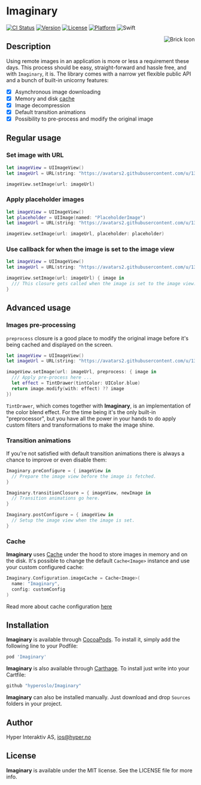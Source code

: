 # Imaginary

[![CI Status](http://img.shields.io/travis/hyperoslo/Imaginary.svg?style=flat)](https://travis-ci.org/hyperoslo/Imaginary)
[![Version](https://img.shields.io/cocoapods/v/Imaginary.svg?style=flat)](http://cocoadocs.org/docsets/Imaginary)
[![License](https://img.shields.io/cocoapods/l/Imaginary.svg?style=flat)](http://cocoadocs.org/docsets/Imaginary)
[![Platform](https://img.shields.io/cocoapods/p/Imaginary.svg?style=flat)](http://cocoadocs.org/docsets/Imaginary)
![Swift](https://img.shields.io/badge/%20in-swift%203.0-orange.svg)

<img src="https://raw.githubusercontent.com/hyperoslo/Imaginary/master/Images/icon.png" alt="Brick Icon" align="right" />

## Description

Using remote images in an application is more or less a requirement these days.
This process should be easy, straight-forward and hassle free, and with
`Imaginary`, it is. The library comes with a narrow yet flexible public API and
a bunch of built-in unicorny features:

- [x] Asynchronous image downloading
- [x] Memory and disk [cache](https://github.com/hyperoslo/Cache)
- [x] Image decompression
- [x] Default transition animations
- [x] Possibility to pre-process and modify the original image

## Regular usage

### Set image with URL

```swift
let imageView = UIImageView()
let imageUrl = URL(string: "https://avatars2.githubusercontent.com/u/1340892?v=3&s=200")

imageView.setImage(url: imageUrl)
```

### Apply placeholder images

```swift
let imageView = UIImageView()
let placeholder = UIImage(named: "PlaceholderImage")
let imageUrl = URL(string: "https://avatars2.githubusercontent.com/u/1340892?v=3&s=200")

imageView.setImage(url: imageUrl, placeholder: placeholder)
```

### Use callback for when the image is set to the image view
```swift
let imageView = UIImageView()
let imageUrl = URL(string: "https://avatars2.githubusercontent.com/u/1340892?v=3&s=200")

imageView.setImage(url: imageUrl) { image in
  /// This closure gets called when the image is set to the image view.
}
```

## Advanced usage

### Images pre-processing

`preprocess` closure is a good place to modify the original image before
it's being cached and displayed on the screen.

```swift
let imageView = UIImageView()
let imageUrl = URL(string: "https://avatars2.githubusercontent.com/u/1340892?v=3&s=200")

imageView.setImage(url: imageUrl, preprocess: { image in
  /// Apply pre-process here ...
  let effect = TintDrawer(tintColor: UIColor.blue)
  return image.modify(with: effect) ?? image
})
```

`TintDrawer`, which comes together with **Imaginary**, is an implementation of
the color blend effect. For the time being it's the only built-in
"preprocessor", but you have all the power in your hands to do apply custom
filters and transformations to make the image shine.

### Transition animations

If you're not satisfied with default transition animations there is always a
chance to improve or even disable them:

```swift
Imaginary.preConfigure = { imageView in
  // Prepare the image view before the image is fetched.
}

Imaginary.transitionClosure = { imageView, newImage in
  // Transition animations go here.
}

Imaginary.postConfigure = { imageView in
  // Setup the image view when the image is set.
}
```

### Cache

**Imaginary** uses [Cache](https://github.com/hyperoslo/Cache) under the hood
to store images in memory and on the disk. It's possible to change the default
`Cache<Image>` instance and use your custom configured cache:

```swift
Imaginary.Configuration.imageCache = Cache<Image>(
  name: "Imaginary",
  config: customConfig
)
```

Read more about cache configuration [here](https://github.com/hyperoslo/Cache#hybrid-cache)

## Installation

**Imaginary** is available through [CocoaPods](http://cocoapods.org). To install
it, simply add the following line to your Podfile:

```ruby
pod 'Imaginary'
```

**Imaginary** is also available through [Carthage](https://github.com/Carthage/Carthage).
To install just write into your Cartfile:

```ruby
github "hyperoslo/Imaginary"
```

**Imaginary** can also be installed manually. Just download and drop `Sources`
folders in your project.

## Author

Hyper Interaktiv AS, ios@hyper.no

## License

**Imaginary** is available under the MIT license. See the LICENSE file for more info.
